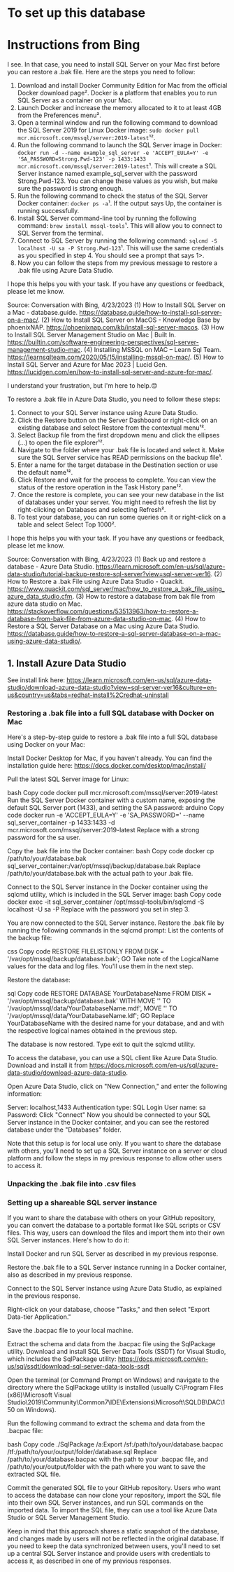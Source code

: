 # To set up this database


# Instructions from Bing 
I see. In that case, you need to install SQL Server on your Mac first before you can restore a .bak file. Here are the steps you need to follow:

1. Download and install Docker Community Edition for Mac from the official Docker download page². Docker is a platform that enables you to run SQL Server as a container on your Mac.
2. Launch Docker and increase the memory allocated to it to at least 4GB from the Preferences menu².
3. Open a terminal window and run the following command to download the SQL Server 2019 for Linux Docker image: `sudo docker pull mcr.microsoft.com/mssql/server:2019-latest`¹².
4. Run the following command to launch the SQL Server image in Docker: `docker run -d --name example_sql_server -e 'ACCEPT_EULA=Y' -e 'SA_PASSWORD=Strong.Pwd-123' -p 1433:1433 mcr.microsoft.com/mssql/server:2019-latest`¹. This will create a SQL Server instance named example_sql_server with the password Strong.Pwd-123. You can change these values as you wish, but make sure the password is strong enough.
5. Run the following command to check the status of the SQL Server Docker container: `docker ps -a`¹. If the output says Up, the container is running successfully.
6. Install SQL Server command-line tool by running the following command: `brew install mssql-tools`¹. This will allow you to connect to SQL Server from the terminal.
7. Connect to SQL Server by running the following command: `sqlcmd -S localhost -U sa -P Strong.Pwd-123`¹. This will use the same credentials as you specified in step 4. You should see a prompt that says 1>.
8. Now you can follow the steps from my previous message to restore a .bak file using Azure Data Studio.

I hope this helps you with your task. If you have any questions or feedback, please let me know.

Source: Conversation with Bing, 4/23/2023
(1) How to Install SQL Server on a Mac - database.guide. https://database.guide/how-to-install-sql-server-on-a-mac/.
(2) How to Install SQL Server on MacOS - Knowledge Base by phoenixNAP. https://phoenixnap.com/kb/install-sql-server-macos.
(3) How to Install SQL Server Management Studio on Mac | Built In. https://builtin.com/software-engineering-perspectives/sql-server-management-studio-mac.
(4) Installing MSSQL on MAC – Learn Sql Team. https://learnsqlteam.com/2020/05/15/installing-mssql-on-mac/.
(5) How to Install SQL Server and Azure for Mac 2023 | Lucid Gen. https://lucidgen.com/en/how-to-install-sql-server-and-azure-for-mac/.

I understand your frustration, but I'm here to help.😊

To restore a .bak file in Azure Data Studio, you need to follow these steps:

1. Connect to your SQL Server instance using Azure Data Studio.
2. Click the Restore button on the Server Dashboard or right-click on an existing database and select Restore from the contextual menu¹².
3. Select Backup file from the first dropdown menu and click the ellipses (...) to open the file explorer¹².
4. Navigate to the folder where your .bak file is located and select it. Make sure the SQL Server service has READ permissions on the backup file¹.
5. Enter a name for the target database in the Destination section or use the default name¹².
6. Click Restore and wait for the process to complete. You can view the status of the restore operation in the Task History pane¹².
7. Once the restore is complete, you can see your new database in the list of databases under your server. You might need to refresh the list by right-clicking on Databases and selecting Refresh².
8. To test your database, you can run some queries on it or right-click on a table and select Select Top 1000².

I hope this helps you with your task. If you have any questions or feedback, please let me know.

Source: Conversation with Bing, 4/23/2023
(1) Back up and restore a database - Azure Data Studio. https://learn.microsoft.com/en-us/sql/azure-data-studio/tutorial-backup-restore-sql-server?view=sql-server-ver16.
(2) How to Restore a .bak File using Azure Data Studio - Quackit. https://www.quackit.com/sql_server/mac/how_to_restore_a_bak_file_using_azure_data_studio.cfm.
(3) How to restore a database from bak file from azure data studio on Mac. https://stackoverflow.com/questions/53513963/how-to-restore-a-database-from-bak-file-from-azure-data-studio-on-mac.
(4) How to Restore a SQL Server Database on a Mac using Azure Data Studio. https://database.guide/how-to-restore-a-sql-server-database-on-a-mac-using-azure-data-studio/.

## 1. Install Azure Data Studio 
See install link here: https://learn.microsoft.com/en-us/sql/azure-data-studio/download-azure-data-studio?view=sql-server-ver16&culture=en-us&country=us&tabs=redhat-install%2Credhat-uninstall

### Restoring a .bak file into a full SQL database with Docker on Mac
Here's a step-by-step guide to restore a .bak file into a full SQL database using Docker on your Mac:

Install Docker Desktop for Mac, if you haven't already. You can find the installation guide here: https://docs.docker.com/desktop/mac/install/

Pull the latest SQL Server image for Linux:

bash
Copy code
docker pull mcr.microsoft.com/mssql/server:2019-latest
Run the SQL Server Docker container with a custom name, exposing the default SQL Server port (1433), and setting the SA password:
arduino
Copy code
docker run -e 'ACCEPT_EULA=Y' -e 'SA_PASSWORD=<YourStrongPassword>' --name sql_server_container -p 1433:1433 -d mcr.microsoft.com/mssql/server:2019-latest
Replace <YourStrongPassword> with a strong password for the sa user.

Copy the .bak file into the Docker container:
bash
Copy code
docker cp /path/to/your/database.bak sql_server_container:/var/opt/mssql/backup/database.bak
Replace /path/to/your/database.bak with the actual path to your .bak file.

Connect to the SQL Server instance in the Docker container using the sqlcmd utility, which is included in the SQL Server image:
bash
Copy code
docker exec -it sql_server_container /opt/mssql-tools/bin/sqlcmd -S localhost -U sa -P <YourStrongPassword>
Replace <YourStrongPassword> with the password you set in step 3.

You are now connected to the SQL Server instance. Restore the .bak file by running the following commands in the sqlcmd prompt:
List the contents of the backup file:

css
Copy code
RESTORE FILELISTONLY FROM DISK = '/var/opt/mssql/backup/database.bak';
GO
Take note of the LogicalName values for the data and log files. You'll use them in the next step.

Restore the database:

sql
Copy code
RESTORE DATABASE YourDatabaseName
FROM DISK = '/var/opt/mssql/backup/database.bak'
WITH MOVE '<DataLogicalName>' TO '/var/opt/mssql/data/YourDatabaseName.mdf',
MOVE '<LogLogicalName>' TO '/var/opt/mssql/data/YourDatabaseName.ldf';
GO
Replace YourDatabaseName with the desired name for your database, and <DataLogicalName> and <LogLogicalName> with the respective logical names obtained in the previous step.

The database is now restored. Type exit to quit the sqlcmd utility.

To access the database, you can use a SQL client like Azure Data Studio. Download and install it from https://docs.microsoft.com/en-us/sql/azure-data-studio/download-azure-data-studio.

Open Azure Data Studio, click on "New Connection," and enter the following information:

Server: localhost,1433
Authentication type: SQL Login
User name: sa
Password: <YourStrongPassword>
Click "Connect"
Now you should be connected to your SQL Server instance in the Docker container, and you can see the restored database under the "Databases" folder.

Note that this setup is for local use only. If you want to share the database with others, you'll need to set up a SQL Server instance on a server or cloud platform and follow the steps in my previous response to allow other users to access it.

### Unpacking the .bak file into .csv files


### Setting up a shareable SQL server instance 
If you want to share the database with others on your GitHub repository, you can convert the database to a portable format like SQL scripts or CSV files. This way, users can download the files and import them into their own SQL Server instances. Here's how to do it:

Install Docker and run SQL Server as described in my previous response.

Restore the .bak file to a SQL Server instance running in a Docker container, also as described in my previous response.

Connect to the SQL Server instance using Azure Data Studio, as explained in the previous response.

Right-click on your database, choose "Tasks," and then select "Export Data-tier Application."

Save the .bacpac file to your local machine.

Extract the schema and data from the .bacpac file using the SqlPackage utility. Download and install SQL Server Data Tools (SSDT) for Visual Studio, which includes the SqlPackage utility: https://docs.microsoft.com/en-us/sql/ssdt/download-sql-server-data-tools-ssdt

Open the terminal (or Command Prompt on Windows) and navigate to the directory where the SqlPackage utility is installed (usually C:\Program Files (x86)\Microsoft Visual Studio\2019\Community\Common7\IDE\Extensions\Microsoft\SQLDB\DAC\150 on Windows).

Run the following command to extract the schema and data from the .bacpac file:

bash
Copy code
./SqlPackage /a:Export /sf:/path/to/your/database.bacpac /tf:/path/to/your/output/folder/database.sql
Replace /path/to/your/database.bacpac with the path to your .bacpac file, and /path/to/your/output/folder with the path where you want to save the extracted SQL file.

Commit the generated SQL file to your GitHub repository.
Users who want to access the database can now clone your repository, import the SQL file into their own SQL Server instances, and run SQL commands on the imported data. To import the SQL file, they can use a tool like Azure Data Studio or SQL Server Management Studio.

Keep in mind that this approach shares a static snapshot of the database, and changes made by users will not be reflected in the original database. If you need to keep the data synchronized between users, you'll need to set up a central SQL Server instance and provide users with credentials to access it, as described in one of my previous responses.